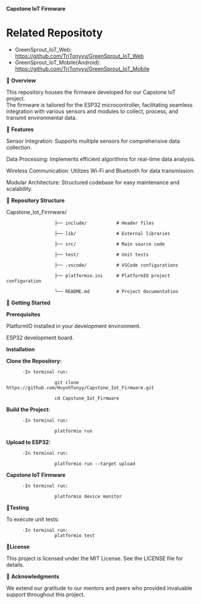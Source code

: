 **Capstone IoT Firmware**

# Related Repositoty
- GreenSprout_IoT_Web: https://github.com/TriTonyyy/GreenSprout_IoT_Web
- GreenSprout_IoT_Mobile(Android): https://github.com/TriTonyyy/GreenSprout_IoT_Mobile

📌 **Overview**

  This repository houses the firmware developed for our Capstone IoT project.   
  The firmware is tailored for the ESP32 microcontroller, facilitating seamless integration with various sensors and modules to collect, process, and transmit environmental data.

🧰 **Features**

  Sensor Integration: Supports multiple sensors for comprehensive data collection.
  
  Data Processing: Implements efficient algorithms for real-time data analysis.
  
  Wireless Communication: Utilizes Wi-Fi and Bluetooth for data transmission.
  
  Modular Architecture: Structured codebase for easy maintenance and scalability.

📁 **Repository Structure**

  Capstone_Iot_Firmware/
  
                      ├── include/           # Header files
                      
                      ├── lib/               # External libraries
                      
                      ├── src/               # Main source code
                      
                      ├── test/              # Unit tests
                      
                      ├── .vscode/           # VSCode configurations
                      
                      ├── platformio.ini     # PlatformIO project configuration
                      
                      └── README.md          # Project documentation
  

🚀 **Getting Started**

**Prerequisites**

  PlatformIO installed in your development environment.
  
  ESP32 development board.

**Installation**

**Clone the Repository:**

          -In terminal run:

                      git clone https://github.com/HuynhTonyy/Capstone_Iot_Firmware.git
                      
                      cd Capstone_Iot_Firmware
**Build the Project:**

          -In terminal run:

                      platformio run
  
  **Upload to ESP32:**
  
          -In terminal run:
  
                      platformio run --target upload
  **Capstone IoT Firmware**
  
          -In terminal run:
  
                      platformio device monitor
🧪**Testing**

  To execute unit tests:
  
          -In terminal run:
                      platformio test
📄**License**

  This project is licensed under the MIT License. See the LICENSE file for details.

🙌 **Acknowledgments**

  We extend our gratitude to our mentors and peers who provided invaluable support throughout this project.
